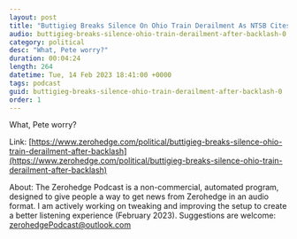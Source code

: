 ```yaml
---
layout: post
title: "Buttigieg Breaks Silence On Ohio Train Derailment As NTSB Cites 'Wheel Bearing Failure'"
audio: buttigieg-breaks-silence-ohio-train-derailment-after-backlash-0
category: political
desc: "What, Pete worry?"
duration: 00:04:24
length: 264
datetime: Tue, 14 Feb 2023 18:41:00 +0000
tags: podcast
guid: buttigieg-breaks-silence-ohio-train-derailment-after-backlash-0
order: 1
---
```

What, Pete worry?

Link: [https://www.zerohedge.com/political/buttigieg-breaks-silence-ohio-train-derailment-after-backlash](https://www.zerohedge.com/political/buttigieg-breaks-silence-ohio-train-derailment-after-backlash)

About: The Zerohedge Podcast is a non-commercial, automated program, designed to give people a way to get news from Zerohedge in an audio format.  I am actively working on tweaking and improving the setup to create a better listening experience (February 2023).  Suggestions are welcome: [zerohedgePodcast@outlook.com](mailto:zerohedgePodcast@outlook.com)